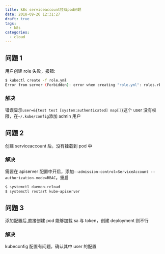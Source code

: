 ```yaml
---
title: k8s serviceaccount挂载pod问题
date: 2018-09-26 12:31:27
draft: true
tags:
  - k8s
categories:
  - cloud
---
```


## 问题 1

用户创建 role 失败，报错:

```bash
$ kubectl create -f role.yml
Error from server (Forbidden): error when creating "role.yml": roles.rbac.authorization.k8s.io "pod-modifier" is forbidden: attempt to grant extra privileges: [PolicyRule{APIGroups:[""], Resources:["pods"], Verbs:["get"]}] user=&{test test [system:authenticated] map[]} ownerrules=[PolicyRule{APIGroups:["authorization.k8s.io"], Resources:["selfsubjectaccessreviews" "selfsubjectrulesreviews"], Verbs:["create"]} PolicyRule{NonResourceURLs:["/api" "/api/*" "/apis" "/apis/*" "/healthz" "/openapi" "/openapi/*" "/swagger-2.0.0.pb-v1" "/swagger.json" "/swaggerapi" "/swaggerapi/*" "/version" "/version/"], Verbs:["get"]}] ruleResolutionErrors=[]
```

### 解决

错误显示`user=&{test test [system:authenticated] map[]}`这个 user 没有权限，在`~/.kube/config`添加 admin 用户

## 问题 2

创建 serviceaccount 后，没有挂载到 pod 中

### 解决

需要在 apiserver 配置中开启，添加`--admission-control=ServiceAccount --authorization-mode=RBAC`，重启

```bash
$ systemctl daemon-reload
$ systemctl restart kube-apiserver
```

## 问题 3

添加配置后,直接创建 pod 能够加载 sa 与 token，创建 deployment 则不行

### 解决

kubeconfig 配置有问题，确认其中 user 的配置

